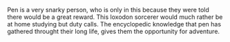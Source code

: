 Pen is a very snarky person, who is only in this because they were told there would be a great reward.
This loxodon sorcerer would much rather be at home studying but duty calls.
The encyclopedic knowledge that pen has gathered throught their long life, gives them the opportunity for adventure.